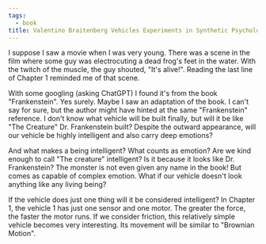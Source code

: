 ```yaml
---
tags:
  - book
title: Valentino Braitenberg Vehicles Experiments in Synthetic Psychology Chapter 1
---
```


I suppose I saw a movie when I was very young. There was a scene in the film where some guy was electrocuting a dead frog's feet in the water. With the twitch of the muscle, the guy shouted, "It's alive!". Reading the last line of Chapter 1 reminded me of that scene.

With some googling (asking ChatGPT) I found it's from the book "Frankenstein". Yes surely. Maybe I saw an adaptation of the book. I can't say for sure, but the author might have hinted at the same "Frankenstein" reference. I don't know what vehicle will be built finally, but will it be like "The Creature" Dr. Frankenstein built? Despite the outward appearance, will our vehicle be highly intelligent and also carry deep emotions?

And what makes a being intelligent? What counts as emotion? Are we kind enough to call "The creature" intelligent? Is it because it looks like Dr. Frankenstein? The monster is not even given any name in the book! But comes as capable of complex emotion. What if our vehicle doesn't look anything like any living being?

If the vehicle does just one thing will it be considered intelligent? In Chapter 1, the vehicle 1 has just one sensor and one motor. The greater the force, the faster the motor runs. If we consider friction, this relatively simple vehicle becomes very interesting. Its movement will be similar to "Brownian Motion". 

